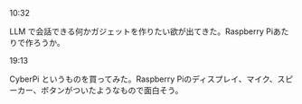 10:32

LLM で会話できる何かガジェットを作りたい欲が出てきた。Raspberry Piあたりで作ろうか。

19:13

CyberPi というものを買ってみた。Raspberry Piのディスプレイ、マイク、スピーカー、ボタンがついたようなもので面白そう。
